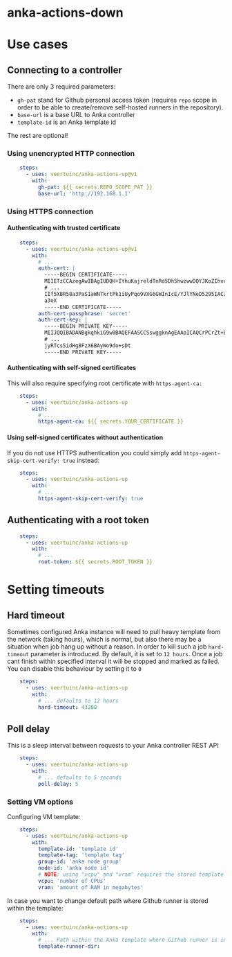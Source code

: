 # anka-actions-down
# Use cases
## Connecting to a controller
There are only 3 required parameters:
- `gh-pat` stand for Github personal access token (requires `repo` scope in order to be able to create/remove self-hosted runners in the repository).
- `base-url` is a base URL to Anka controller
- `template-id` is an Anka template id

The rest are optional! 

### Using unencrypted HTTP connection
```yaml
    steps:
      - uses: veertuinc/anka-actions-up@v1
        with:
          gh-pat: ${{ secrets.REPO_SCOPE_PAT }}
          base-url: 'http://192.168.1.1'
```

### Using HTTPS connection
#### Authenticating with trusted certificate
```yaml
    steps:
      - uses: veertuinc/anka-actions-up@v1
        with:
          # ...
          auth-cert: |
            -----BEGIN CERTIFICATE-----
            MIIETzCCAzegAwIBAgIUDQH+IYhuKajreldTnRo5Dh5hwzwwDQYJKoZIhvcNAQEL
            # ...
            IIf5XBR58a3PaS1aWN7krtPk1iUyPqo9VXG6GWInIcE/YJlYNeD5295IACzZ9Qmk
            a3oX
            -----END CERTIFICATE-----
          auth-cert-passphrase: 'secret'
          auth-cert-key: |
            -----BEGIN PRIVATE KEY-----
            MIIJQQIBADANBgkqhkiG9w0BAQEFAASCCSswggknAgEAAoICAQCrPCrZt+BD4Ka8
            # ...
            jyRTcs5idHg8FzX6BAyWo9do+sDt
            -----END PRIVATE KEY-----
```

#### Authenticating with self-signed certificates
This will also require specifying root certificate with `https-agent-ca:`
```yaml
    steps:
      - uses: veertuinc/anka-actions-up
        with:
          # ...
          https-agent-ca: ${{ secrets.YOUR_CERTIFICATE }}
```

#### Using self-signed certificates without authentication
If you do not use HTTPS authentication you could simply add `https-agent-skip-cert-verify: true` instead:
```yaml
    steps:
      - uses: veertuinc/anka-actions-up
        with:
          # ...
          https-agent-skip-cert-verify: true
```

## Authenticating with a root token
```yaml
    steps:
      - uses: veertuinc/anka-actions-up
        with:
          # ...
          root-token: ${{ secrets.ROOT_TOKEN }}
```

# Setting timeouts
## Hard timeout
Sometimes configured Anka instance will need to pull heavy template from the network (taking hours),
which is normal, but also there may be a situation when job hang up without a reason. In order to kill such
a job `hard-timeout` parameter is introduced. By default, it is set to `12 hours`. Once a job cant finish
within specified interval it will be stopped and marked as failed. You can disable this behaviour by setting it to `0`
```yaml
    steps:
      - uses: veertuinc/anka-actions-up
        with:
          # ... defaults to 12 hours
          hard-timeout: 43200
```

## Poll delay
This is a sleep interval between requests to your Anka controller REST API
```yaml
    steps:
      - uses: veertuinc/anka-actions-up
        with:
          # ... defaults to 5 seconds
          poll-delay: 5
```

### Setting VM options
Configuring VM template:
```yaml
    steps:
      - uses: veertuinc/anka-actions-up
        with:
          template-id: 'template id'
          template-tag: 'template tag'
          group-id: 'anka node group'
          node-id: 'anka node id'
          # NOTE: using "vcpu" and "vram" requires the stored template to be in stopped state
          vcpu: 'number of CPUs'
          vram: 'amount of RAM in megabytes'
```

In case you want to change default path where Github runner is stored within the template:
```yaml
    steps:
      - uses: veertuinc/anka-actions-up
        with:
          # ... Path within the Anka template where Github runner is installed
          template-runner-dir:
```